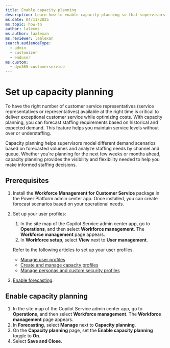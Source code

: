```yaml
---
title: Enable capacity planning
description: Learn how to enable capacity planning so that supervisors can plan for the right number of service representatives.
ms.date: 04/11/2025
ms.topic: how-to
author: lalexms
ms.author: laalexan
ms.reviewer: laalexan
search.audienceType: 
  - admin
  - customizer
  - enduser
ms.custom: 
  - dyn365-customerservice
---
```


# Set up capacity planning

To have the right number of customer service representatives (service representatives or representatives) available at the right time is critical to deliver exceptional customer service while optimizing costs. With capacity planning, you can forecast staffing requirements based on historical and expected demand. This feature helps you maintain service levels without over or understaffing.

Capacity planning helps supervisors model different demand scenarios based on forecasted volumes and analyze staffing needs by channel and queue. Whether you're planning for the next few weeks or months ahead, capacity planning provides the visibility and flexibility needed to help you make informed staffing decisions.

## Prerequisites

1. Install the **Workforce Management for Customer Service** package in the Power Platform admin center app. Once installed, you can create forecast scenarios based on your operational needs.
1. Set up your user profiles:
     1. In the site map of the Copilot Service admin center app, go to **Operations**, and then select **Workforce management**. The **Workforce management** page appears.
     1. In **Workforce setup**, select **View** next to **User management**.

   Refer to the following articles to set up your user profiles.
    -	[Manage user profiles](users-user-profiles.md)
    -	[Create and manage capacity profiles](capacity-profiles.md)
    -	[Manage personas and custom security profiles](role-persona-mapping.md)

1. [Enable forecasting](wfm-configure-forecast-scenarios.md).
    
## Enable capacity planning

1. In the site map of the Copilot Service admin center app, go to **Operations**, and then select **Workforce management**. The **Workforce management** page appears.
1.	In **Forecasting**, select **Manage** next to **Capacity planning**.
1.	On the **Capacity planning** page, set the **Enable capacity planning** toggle to **On**.
1.	Select **Save and Close**.
  
